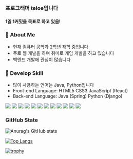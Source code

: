 ### 프로그래머 teioe입니다
#### 1일 1커밋을 목표로 하고 있음!

### 👀 About Me
- 현재 컴퓨터 공학과 2학년 재학 중입니다
- 주로 웹 개발을 하며 취미로 게임 개발을 하고 있습니다 
- 백엔드 개발에 관심이 많습니다 


### 🎨 Develop Skill
- 많이 사용하는 언어는 Java, Python입니다
- Front-end Language: HTML5 CSS3 JavaScript (React) 
- Back-end  Language: Java (Spring) Python (Django)

<img src="https://img.shields.io/badge/SpringBoot-6DB33F?style=flat&logo=Spring&logoColor=white"/>
<img src="https://img.shields.io/badge/Node.js-339933?=flat&logo=Node.js&logoColor=white"/>
<img src="https://img.shields.io/badge/HTML5-E34F26?style=flat&logo=HTML5&logoColor=white"/>
<img src="https://img.shields.io/badge/CSS3-1572B6?style=flat&logo=CSS3&logoColor=white"/>
<img src="https://img.shields.io/badge/JS-yellow?style=flat&logo=JavaScript&logoColor=white"/>
<img src="https://img.shields.io/badge/Unity-gray?style=flat&logo=Unity&logoColor=white"/>
<img src="https://img.shields.io/badge/CS-239120?=flat&logo=CSharp&logoColor=white"/>
<img src="https://img.shields.io/badge/React-61DAFB?=flat&logo=React&logoColor=white"/>
<img src="https://img.shields.io/badge/IntelliJ IDEA-3955A3?=flat&logo=IntelliJ IDEA&logoColor=white"/>
<img src="https://img.shields.io/badge/MySQL-4479A1?=flat&logo=MySQL&logoColor=white"/>
<img src="https://img.shields.io/badge/Visual Studio Code-007ACC?=flat&logo=Visual Studio Code&logoColor=white"/>
<img src="https://img.shields.io/badge/Java-F80000?=flat&logo=OpenJDK&logoColor=white"/>

### GitHub State
![Anurag's GitHub stats](https://github-readme-stats.vercel.app/api?username=tuioe5679&show_icons=true&theme=onedark)

[![Top Langs](https://github-readme-stats.vercel.app/api/top-langs/?username=tuioe5679&layout=compact&theme=onedark)](https://github.com/tuioe5679/github-readme-stats)

[![trophy](https://github-profile-trophy.vercel.app/?username=tuioe5679&theme=onedark)](https://github.com/tuioe5679/github-readme-stats)

















